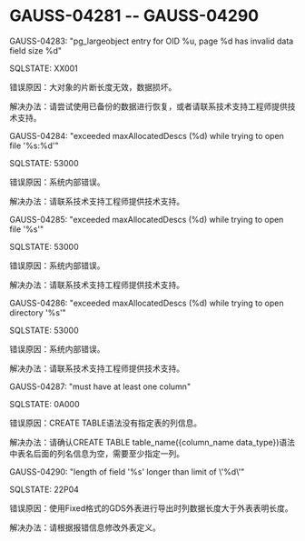 # GAUSS-04281 -- GAUSS-04290<a name="ZH-CN_TOPIC_0302073334"></a>

GAUSS-04283: "pg\_largeobject entry for OID %u, page %d has invalid data field size %d"

SQLSTATE: XX001

错误原因：大对象的片断长度无效，数据损坏。

解决办法：请尝试使用已备份的数据进行恢复，或者请联系技术支持工程师提供技术支持。

GAUSS-04284: "exceeded maxAllocatedDescs \(%d\) while trying to open file '%s:%d'"

SQLSTATE: 53000

错误原因：系统内部错误。

解决办法：请联系技术支持工程师提供技术支持。

GAUSS-04285: "exceeded maxAllocatedDescs \(%d\) while trying to open file '%s'"

SQLSTATE: 53000

错误原因：系统内部错误。

解决办法：请联系技术支持工程师提供技术支持。

GAUSS-04286: "exceeded maxAllocatedDescs \(%d\) while trying to open directory '%s'"

SQLSTATE: 53000

错误原因：系统内部错误。

解决办法：请联系技术支持工程师提供技术支持。

GAUSS-04287: "must have at least one column"

SQLSTATE: 0A000

错误原因：CREATE TABLE语法没有指定表的列信息。

解决办法：请确认CREATE TABLE table\_name\(\{column\_name data\_type\}\)语法中表名后面的列名信息为空，需要至少指定一列。

GAUSS-04290: "length of field '%s' longer than limit of \\'%d\\'"

SQLSTATE: 22P04

错误原因：使用Fixed格式的GDS外表进行导出时列数据长度大于外表表明长度。

解决办法：请根据报错信息修改外表定义。

